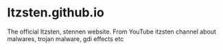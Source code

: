 # Itzsten.github.io
The official Itzsten, stennen website. From YouTube itzsten channel about malwares, trojan malware, gdi effects etc
